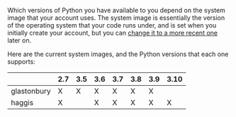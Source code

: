<!--
.. title: Supported Python versions on PythonAnywhere
.. slug: PythonVersions
.. date: 2024-08-12 14:35:28 UTC+01:00
.. tags:
.. category:
.. link:
.. description:
.. type: text
-->

Which versions of Python you have available to you depend on the
system image that your account uses.  The system image is essentially the
version of the operating system that your code runs under, and is set when
you initially create your account, but you can
[change it to a more recent one](/pages/ChangingSystemImage) later on.

Here are the current system images, and the Python versions that each one
supports:

|             |2.7|3.5|3.6|3.7|3.8|3.9|3.10|
|-------------|---|---|---|---|---|---|----|
| glastonbury | X | X | X | X | X | X |    |
| haggis      | X |   | X | X | X | X | X  |

